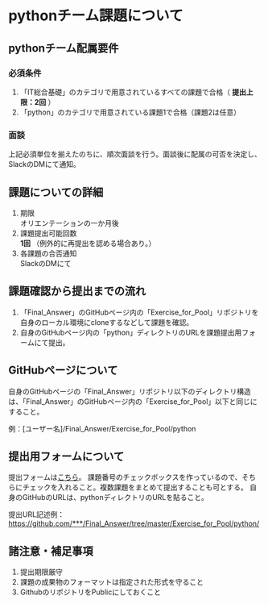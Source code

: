 # pythonチーム課題について
## pythonチーム配属要件
### 必須条件
1. 「IT総合基礎」のカテゴリで用意されているすべての課題で合格（ **提出上限：2回** ）
2. 「python」のカテゴリで用意されている課題1で合格（課題2は任意）
### 面談<br>
上記必須単位を揃えたのちに、順次面談を行う。面談後に配属の可否を決定し、SlackのDMにて通知。

## 課題についての詳細
1. 期限<br>
オリエンテーションの一か月後
2. 課題提出可能回数<br>
 **1回** （例外的に再提出を認める場合あり。）
3. 各課題の合否通知<br>
SlackのDMにて
## 課題確認から提出までの流れ
1. 「Final_Answer」のGitHubページ内の「Exercise_for_Pool」リポジトリを自身のローカル環境にcloneするなどして課題を確認。
2. 自身のGitHubページ内の「python」ディレクトリのURLを課題提出用フォームにて提出。

## GitHubページについて
自身のGitHubページの「Final_Answer」リポジトリ以下のディレクトリ構造は、「Final_Answer」のGitHubページ内の「Exercise_for_Pool」以下と同じにすること。<br>

例：[ユーザー名]/Final_Answer/Exercise_for_Pool/python
## 提出用フォームについて
提出フォームは[こちら](https://docs.google.com/forms/d/e/1FAIpQLSeXkMCQowSahShrMonuHMQkjldjyx5CjPaf0dDMfq-AOHKZUw/viewform)。
課題番号のチェックボックスを作っているので、そちらにチェックを入れること。複数課題をまとめて提出することも可とする。
自身のGitHubのURLは、pythonディレクトリのURLを貼ること。<br>

提出URL記述例：https://github.com/***/Final_Answer/tree/master/Exercise_for_Pool/python/
## 諸注意・補足事項
1. 提出期限厳守
2. 課題の成果物のフォーマットは指定された形式を守ること
3. GithubのリポジトリをPublicにしておくこと